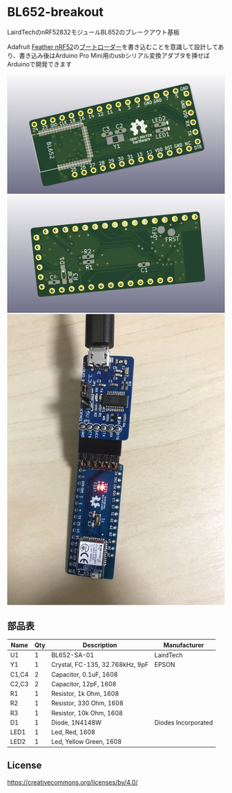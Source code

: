 # BL652-breakout

LairdTechのnRF52832モジュールBL652のブレークアウト基板

Adafruit [Feather nRF52](https://www.adafruit.com/product/3406)の[ブートローダー](https://github.com/adafruit/Adafruit_nRF52_Arduino)を書き込むことを意識して設計してあり、書き込み後はArduino Pro Mini用のusbシリアル変換アダプタを挿せばArduinoで開発できます

![1](./images/1.PNG)
![2](./images/2.PNG)
![3](./images/3.PNG)

## 部品表

| Name | Qty | Description | Manufacturer
----|----|----|----
| U1 | 1 | BL652-SA-01 | LairdTech |
| Y1 | 1 | Crystal, FC-135, 32.768kHz, 9pF | EPSON |
| C1,C4 | 2 | Capacitor, 0.1uF, 1608 ||
| C2,C3 | 2 | Capacitor, 12pF, 1608 ||
| R1 | 1 | Resistor, 1k Ohm, 1608 ||
| R2 | 1 | Resistor, 330 Ohm, 1608 ||
| R3 | 1 | Resistor, 10k Ohm, 1608 ||
| D1 | 1 | Diode, 1N4148W | Diodes Incorporated |
| LED1 | 1 | Led, Red, 1608 ||
| LED2 | 1 | Led, Yellow Green, 1608 ||

## License

https://creativecommons.org/licenses/by/4.0/
